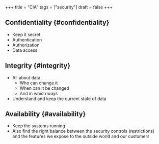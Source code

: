 +++
title = "CIA"
tags = ["security"]
draft = false
+++

## Confidentiality {#confidentiality}

-   Keep it secret
-   Authentication
-   Authorization
-   Data access


## Integrity {#integrity}

-   All about data
    -   Who can change it
    -   When can it be changed
    -   And in which ways
-   Understand and keep the current state of data


## Availability {#availability}

-   Keep the systems running
-   Also find the right balance between the security controls (restrictions) and the features we expose to the outside world and our customers
